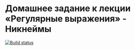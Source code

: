 # Домашнее задание к лекции «Регулярные выражения» - Никнеймы
[![Build status](https://ci.appveyor.com/api/projects/status/6advs84m0j6jtlrk?svg=true)](https://ci.appveyor.com/project/fasca23/ajs-7-1)